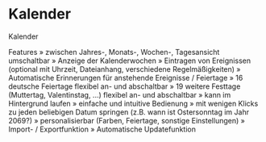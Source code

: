 Kalender
========

Kalender

Features
» zwischen Jahres-, Monats-, Wochen-, Tagesansicht umschaltbar
» Anzeige der Kalenderwochen
» Eintragen von Ereignissen (optional mit Uhrzeit, Dateianhang, verschiedene Regelmäßigkeiten)
» Automatische Erinnerungen für anstehende Ereignisse / Feiertage
» 16 deutsche Feiertage flexibel an- und abschaltbar
» 19 weitere Festtage (Muttertag, Valentinstag, ...) flexibel an- und abschaltbar
» kann im Hintergrund laufen
» einfache und intuitive Bedienung
» mit wenigen Klicks zu jeden beliebigen Datum springen (z.B. wann ist Ostersonntag im Jahr 2069?)
» personalisierbar (Farben, Feiertage, sonstige Einstellungen)
» Import- / Exportfunktion
» Automatische Updatefunktion

